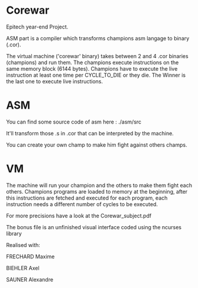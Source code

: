 # Corewar

Epitech year-end Project.

ASM part is a compiler which transforms champions asm langage to binary (.cor).

The virtual machine ('corewar' binary) takes between 2 and 4 .cor binaries (champions) and run them.
The champions execute instructions on the same memory block (6144 bytes).
Champions have to execute the live instruction at least one time per CYCLE_TO_DIE or they die.
The Winner is the last one to execute live instructions.

# ASM

You can find some source code of asm here : ./asm/src

It'll transform those .s in .cor that can be interpreted by the machine.

You can create your own champ to make him fight against others champs.

# VM

The machine will run your champion and the others to make them fight each others.
Champions programs are loaded to memory at the beginning, after this instructions are fetched and executed for each program, each instruction needs a different number of cycles to be executed.

For more precisions have a look at the Corewar_subject.pdf

The bonus file is an unfinished visual interface coded using the ncurses library

Realised with:

FRECHARD Maxime

BIEHLER Axel

SAUNER Alexandre
